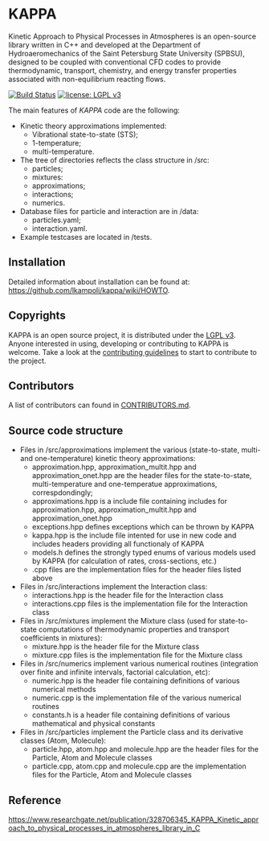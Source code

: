 # KAPPA
Kinetic Approach to Physical Processes in Atmospheres is an open-source library 
written in C++ and developed at the Department of Hydroaeromechanics of the 
Saint Petersburg State University (SPBSU), designed to be coupled with 
conventional CFD codes to provide thermodynamic, transport, chemistry, and 
energy transfer properties associated with non-equilibrium reacting flows.

[![Build Status](https://github.com/lkampoli/kappa/workflows/Build/badge.svg)](https://github.com/lkampoli/kappa/actions)
[![license: LGPL v3](https://img.shields.io/badge/License-LGPL%20v3-blue.svg)](https://www.gnu.org/licenses/lgpl-3.0)

The main features of _KAPPA_ code are the following:
* Kinetic theory approximations implemented:
    - Vibrational state-to-state (STS);
    - 1-temperature;
    - multi-temperature.
* The tree of directories reflects the class structure in /src:
    - particles;
    - mixtures:
    - approximations;
    - interactions;
    - numerics.
* Database files for particle and interaction are in /data:
    - particles.yaml;
    - interaction.yaml.
* Example testcases are located in /tests.

## Installation
Detailed information about installation can be found at:
https://github.com/lkampoli/kappa/wiki/HOWTO.

## Copyrights

KAPPA is an open source project, it is distributed under the 
[LGPL v3](https://www.gnu.org/licenses/lgpl-3.0.en.html). Anyone interested in 
using, developing or contributing to KAPPA is welcome. Take a look at the 
[contributing guidelines](CONTRIBUTING.md) to start to contribute to the 
project.

## Contributors

A list of contributors can found in [CONTRIBUTORS.md](CONTRIBUTORS.md).

## Source code structure

* Files in /src/approximations implement the various (state-to-state, multi- and one-temperature) kinetic theory approximations:
    - approximation.hpp, approximation_multit.hpp and approximation_onet.hpp are the header files for the state-to-state, multi-temperature and one-temperatue approximations, correspdondingly;
    - approximations.hpp is a include file containing includes for approximation.hpp, approximation_multit.hpp and approximation_onet.hpp
    - exceptions.hpp defines exceptions which can be thrown by KAPPA
    - kappa.hpp is the include file intented for use in new code and includes headers providing all functionaly of KAPPA
    - models.h defines the strongly typed enums of various models used by KAPPA (for calculation of rates, cross-sections, etc.)
    - .cpp files are the implementation files for the header files listed above
* Files in /src/interactions implement the Interaction class:
    - interactions.hpp is the header file for the Interaction class
    - interactions.cpp files is the implementation file for the Interaction class
* Files in /src/mixtures implement the Mixture class (used for state-to-state computations of thermodynamic properties and transport coefficients in mixtures):
    - mixture.hpp is the header file for the Mixture class
    - mixture.cpp files is the implementation file for the Mixture class
* Files in /src/numerics implement various numerical routines (integration over finite and infinite intervals, factorial calculation, etc):
    - numeric.hpp is the header file containing definitions of various numerical methods
    - numeric.cpp is the implementation file of the various numerical routines
    - constants.h is a header file containing definitions of various mathematical and physical constants
* Files in /src/particles implement the Particle class and its derivative classes (Atom, Molecule):
    - particle.hpp, atom.hpp and molecule.hpp are the header files for the Particle, Atom and Molecule classes
    - particle.cpp, atom.cpp and molecule.cpp are the implementation files for the Particle, Atom and Molecule classes
    
## Reference 
https://www.researchgate.net/publication/328706345_KAPPA_Kinetic_approach_to_physical_processes_in_atmospheres_library_in_C

